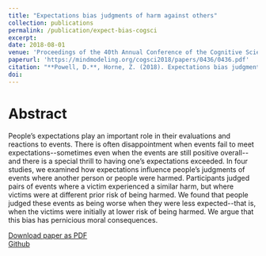 ```yaml
---
title: "Expectations bias judgments of harm against others"
collection: publications
permalink: /publication/expect-bias-cogsci
excerpt:
date: 2018-08-01
venue: 'Proceedings of the 40th Annual Conference of the Cognitive Science Society'
paperurl: 'https://mindmodeling.org/cogsci2018/papers/0436/0436.pdf'
citation: "**Powell, D.**, Horne, Z. (2018). Expectations bias judgments of harm against others. *Proceedings of the 40th Annual Conference of the Cognitive Science Society.*"
doi: 
---
```


# Abstract

People’s expectations play an important role in their evaluations and reactions to events. There is often disappointment when events fail to meet expectations--sometimes even when the events are still positive overall--and there is a special thrill to having one’s expectations exceeded. In four studies, we examined how expectations influence people’s judgments of events where another person or people were harmed. Participants judged pairs of events where a victim experienced a similar harm, but where victims were at different prior risk of being harmed. We found that people judged these events as being worse when they were less expected--that is, when the victims were initially at lower risk of being harmed. We argue that this bias has pernicious moral consequences.

[Download paper as PDF](https://mindmodeling.org/cogsci2018/papers/0436/0436.pdf)  
[Github](https://github.com/derekpowell/dp-zh-cogsci2018)  